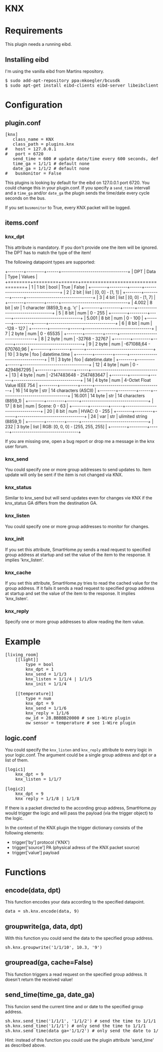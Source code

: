 # KNX

Requirements
============
This plugin needs a running eibd.

Installing eibd
---------------
I'm using the vanilla eibd from Martins repository.
<pre>$ sudo add-apt-repository ppa:mkoegler/bcusdk
$ sudo apt-get install eibd-clients eibd-server libeibclient-dev</pre>


Configuration
=============

plugin.conf
-----------

<pre>
[knx]
   class_name = KNX
   class_path = plugins.knx
#   host = 127.0.0.1
#   port = 6720
   send_time = 600 # update date/time every 600 seconds, default none
   time_ga = 1/1/1 # default none
   date_ga = 1/1/2 # default none
#   busmonitor = False
</pre>

This plugins is looking by default for the eibd on 127.0.0.1 port 6720. You could change this in your plugin.conf.
If you specify a `send_time` intervall and a `time_ga` and/or `date_ga` the plugin sends the time/date every cycle seconds on the bus.

If you set `busmonitor` to True, every KNX packet will be logged.

items.conf
--------------

### knx_dpt
This attribute is mandatory. If you don't provide one the item will be ignored.
The DPT has to match the type of the item!

The following datapoint types are supported:

+--------+---------+------+----------------------------------+
| DPT    | Data    | Type | Values                           |
+========+=========+======+==================================+
| 1      | 1 bit   | bool | True &#124; False                |
+--------+---------+------+----------------------------------+
| 2      | 2 bit   | list | [0, 0] - [1, 1]                  |
+--------+---------+------+----------------------------------+
| 3      | 4 bit   | list | [0, 0] - [1, 7]                  |
+--------+---------+------+----------------------------------+
| 4.002  | 8 bit   | str  | 1 character (8859_1) e.g. 'c'    |
+--------+---------+------+----------------------------------+
| 5      | 8 bit   | num  | 0 - 255                          |
+--------+---------+------+----------------------------------+
| 5.001  | 8 bit   | num  | 0 - 100                          |
+--------+---------+------+----------------------------------+
| 6      | 8 bit   | num  | -128 - 127                       |
+--------+---------+------+----------------------------------+
| 7      | 2 byte  | num  | 0 - 65535                        |
+--------+---------+------+----------------------------------+
| 8      | 2 byte  | num  | -32768 - 32767                   |
+--------+---------+------+----------------------------------+
| 9      | 2 byte  | num  | -671088,64 - 670760,96           |
+--------+---------+------+----------------------------------+
| 10     | 3 byte  | foo  | datetime.time                    |
+--------+---------+------+----------------------------------+
| 11     | 3 byte  | foo  | datetime.date                    |
+--------+---------+------+----------------------------------+
| 12     | 4 byte  | num  | 0 - 4294967295                   |
+--------+---------+------+----------------------------------+
| 13     | 4 byte  | num  | -2147483648 - 2147483647         |
+--------+---------+------+----------------------------------+
| 14     | 4 byte  | num  | 4-Octet Float Value IEEE 754     |
+--------+---------+------+----------------------------------+
| 16     | 14 byte | str  | 14 characters (ASCII)            |
+--------+---------+------+----------------------------------+
| 16.001 | 14 byte | str  | 14 characters (8859_1)           |
+--------+---------+------+----------------------------------+
| 17     | 8 bit   | num  | Scene: 0 - 63                    |
+--------+---------+------+----------------------------------+
| 20     | 8 bit   | num  | HVAC: 0 - 255                    |
+--------+---------+------+----------------------------------+
| 24     | var     | str  | ulimited string (8859_1)         |
+--------+---------+------+----------------------------------+
| 232    | 3 byte  | list | RGB: [0, 0, 0] - [255, 255, 255] |
+--------+---------+------+----------------------------------+

If you are missing one, open a bug report or drop me a message in the knx user forum.

### knx_send
You could specify one or more group addresses to send updates to. Item update will only be sent if the item is not changed via KNX.

### knx_status
Similar to knx_send but will send updates even for changes vie KNX if the knx_status GA differs from the destination GA.

### knx_listen
You could specify one or more group addresses to monitor for changes.

### knx_init
If you set this attribute, SmartHome.py sends a read request to specified group address at startup and set the value of the item to the response.
It implies 'knx_listen'.

### knx_cache
If you set this attribute, SmartHome.py tries to read the cached value for the group address. If it fails it sends a read request to specified group address at startup and set the value of the item to the response.
It implies 'knx_listen'.

### knx_reply
Specify one or more group addresses to allow reading the item value.

# Example
<pre>
[living_room]
    [[light]]
        type = bool
        knx_dpt = 1
        knx_send = 1/1/3
        knx_listen = 1/1/4 | 1/1/5
        knx_init = 1/1/4

    [[temperature]]
        type = num
        knx_dpt = 9
        knx_send = 1/1/6
        knx_reply = 1/1/6
        ow_id = 28.BBBBB20000 # see 1-Wire plugin
        ow_sensor = temperature # see 1-Wire plugin
</pre>

logic.conf
----------
You could specify the `knx_listen` and `knx_reply` attribute to every logic in your logic.conf. The argument could be a single group address and dpt or a list of them.
<pre>
[logic1]
    knx_dpt = 9
    knx_listen = 1/1/7

[logic2]
    knx_dpt = 9
    knx_reply = 1/1/8 | 1/1/8
</pre>
If there is a packet directed to the according group address, SmartHome.py would trigger the logic and will pass the payload (via the trigger object) to the logic.

In the context of the KNX plugin the trigger dictionary consists of the following elements:

* trigger['by']     protocol ('KNX')
* trigger['source']     PA (physical adress of the KNX packet source) 
* trigger['value']     payload

Functions
=========

encode(data, dpt)
-----------------
This function encodes your data according to the specified datapoint.
<pre>data = sh.knx.encode(data, 9)</pre>

groupwrite(ga, data, dpt)
-------------------------
With this function you could send the data to the specified group address.
<pre>sh.knx.groupwrite('1/1/10', 10.3, '9')</pre>

groupread(ga, cache=False)
--------------------------
This function triggers a read request on the specified group address. It doesn't return the received value!

send_time(time_ga, date_ga)
-----------------------------
This funcion send the current time and or date to the specified group address.
<pre>sh.knx.send_time('1/1/1', '1/1/2') # send the time to 1/1/1 and the date to 1/1/2
sh.knx.send_time('1/1/1') # only send the time to 1/1/1
sh.knx.send_time(data_ga='1/1/2') # only send the date to 1/1/2
</pre>
Hint: instead of this function you could use the plugin attribute 'send_time' as described above.
